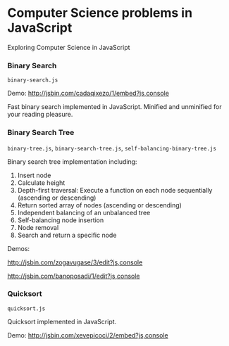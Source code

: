 Computer Science problems in JavaScript
===================

Exploring Computer Science in JavaScript

### Binary Search

`binary-search.js`

Demo: http://jsbin.com/cadaqixezo/1/embed?js,console

Fast binary search implemented in JavaScript. Minified and unminified for your reading pleasure.

### Binary Search Tree

`binary-tree.js`, `binary-search-tree.js`, `self-balancing-binary-tree.js`

Binary search tree implementation including:

  1. Insert node
  2. Calculate height
  3. Depth-first traversal: Execute a function on each node sequentially (ascending or descending)
  4. Return sorted array of nodes (ascending or descending)
  5. Independent balancing of an unbalanced tree
  6. Self-balancing node insertion
  7. Node removal
  8. Search and return a specific node

Demos: 

http://jsbin.com/zogavugase/3/edit?js,console

http://jsbin.com/banoposadi/1/edit?js,console

### Quicksort
  
`quicksort.js`

Quicksort implemented in JavaScript. 

Demo: http://jsbin.com/xevepicoci/2/embed?js,console
